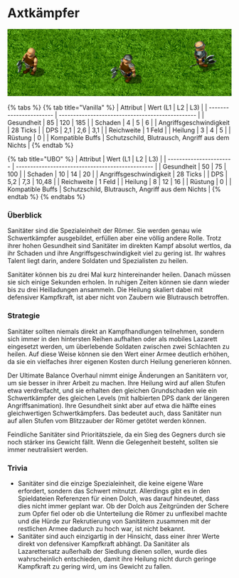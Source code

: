 # Axtkämpfer

![Level 1, 2 und 3 Axtkämpfer in einer Reihe](../.gitbook/assets/Axtilineup.png)

{% tabs %}
{% tab title="Vanilla" %}
| Attribut                | Wert (L1 \| L2 \| L3)                            |
| ----------------------- | ------------------------------------------------ |
| Gesundheit              | 85 \| 120 \| 185                                 |
| Schaden                 | 4 \| 5 \| 6                                      |
| Angriffsgeschwindigkeit | 28 Ticks                                         |
| DPS                     | 2,1 \| 2,6 \| 3,1                                |
| Reichweite              | 1 Feld                                           |
| Heilung                 | 3 \| 4 \| 5                                      |
| Rüstung                 | 0                                                |
| Kompatible Buffs        | Schutzschild, Blutrausch, Angriff aus dem Nichts |
{% endtab %}

{% tab title="UBO" %}
| Attribut                | Wert (L1 \| L2 \| L3)                            |
| ----------------------- | ------------------------------------------------ |
| Gesundheit              | 50 \| 75 \| 100                                  |
| Schaden                 | 10 \| 14 \| 20                                   |
| Angriffsgeschwindigkeit | 28 Ticks                                         |
| DPS                     | 5,2 \| 7,3 \| 10,48                              |
| Reichweite              | 1 Feld                                           |
| Heilung                 | 8 \| 12 \| 16                                    |
| Rüstung                 | 0                                                |
| Kompatible Buffs        | Schutzschild, Blutrausch, Angriff aus dem Nichts |
{% endtab %}
{% endtabs %}

### Überblick

Sanitäter sind die Spezialeinheit der Römer. Sie werden genau wie Schwertkämpfer ausgebildet, erfüllen aber eine völlig andere Rolle. Trotz ihrer hohen Gesundheit sind Sanitäter im direkten Kampf absolut wertlos, da ihr Schaden und ihre Angriffsgeschwindigkeit viel zu gering ist. Ihr wahres Talent liegt darin, andere Soldaten und Spezialisten zu heilen.

Sanitäter können bis zu drei Mal kurz hintereinander heilen. Danach müssen sie sich einige Sekunden erholen. In ruhigen Zeiten können sie dann wieder bis zu drei Heilladungen ansammeln. Die Heilung skaliert dabei mit defensiver Kampfkraft, ist aber nicht von Zaubern wie Blutrausch betroffen.

### Strategie

Sanitäter sollten niemals direkt an Kampfhandlungen teilnehmen, sondern sich immer in den hintersten Reihen aufhalten oder als mobiles Lazarett eingesetzt werden, um überlebende Soldaten zwischen zwei Schlachten zu heilen. Auf diese Weise können sie den Wert einer Armee deutlich erhöhen, da sie ein vielfaches ihrer eigenen Kosten durch Heilung generieren können.&#x20;

Der Ultimate Balance Overhaul nimmt einige Änderungen an Sanitätern vor, um sie besser in ihrer Arbeit zu machen. Ihre Heilung wird auf allen Stufen etwa verdreifacht, und sie erhalten den gleichen Grundschaden wie ein Schwertkämpfer des gleichen Levels (mit halbierten DPS dank der längeren Angriffsanimation). Ihre Gesundheit sinkt aber auf etwa die hälfte eines gleichwertigen Schwertkämpfers. Das bedeutet auch, dass Sanitäter nun auf allen Stufen vom Blitzzauber der Römer getötet werden können.

Feindliche Sanitäter sind Prioritätsziele, da ein Sieg des Gegners durch sie noch stärker ins Gewicht fällt. Wenn die Gelegenheit besteht, sollten sie immer neutralisiert werden.

### Trivia

* Sanitäter sind die einzige Spezialeinheit, die keine eigene Ware erfordert, sondern das Schwert mitnutzt. Allerdings gibt es in den Spieldateien Referenzen für einen Dolch, was darauf hindeutet, dass dies nicht immer geplant war. Ob der Dolch aus Zeitgründen der Schere zum Opfer fiel oder ob die Unterteilung die Römer zu unflexibel machte und die Hürde zur Rekrutierung von Sanitätern zusammen mit der restlichen Armee dadurch zu hoch war, ist nicht bekannt.
* Sanitäter sind auch einzigartig in der Hinsicht, dass einer ihrer Werte direkt von defensiver Kampfkraft abhängt. Da Sanitäter als Lazarettersatz außerhalb der Siedlung dienen sollen, wurde dies wahrscheinlich entschieden, damit ihre Heilung nicht durch geringe Kampfkraft zu gering wird, um ins Gewicht zu fallen.
